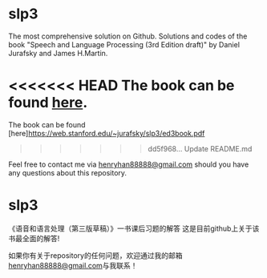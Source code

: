 # slp3
The most comprehensive solution on Github.
Solutions and codes of the book "Speech and Language Processing (3rd Edition draft)" by Daniel Jurafsky and James H.Martin.

<<<<<<< HEAD
The book can be found [here](https://web.stanford.edu/~jurafsky/slp3/ed3book.pdf).
=======
The book can be found [here]<https://web.stanford.edu/~jurafsky/slp3/ed3book.pdf>
>>>>>>> dd5f968... Update README.md

Feel free to contact me via <henryhan88888@gmail.com> should you have any questions about this repository.

# slp3
《语音和语言处理（第三版草稿）》一书课后习题的解答
这是目前github上关于该书最全面的解答!

如果你有关于repository的任何问题，欢迎通过我的邮箱<henryhan88888@gmail.com>与我联系！
